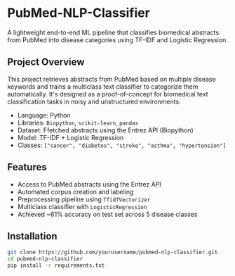 # PubMed-NLP-Classifier

A lightweight end-to-end ML pipeline that classifies biomedical abstracts from PubMed into disease categories using TF-IDF and Logistic Regression.

## Project Overview

This project retrieves abstracts from PubMed based on multiple disease keywords and trains a multiclass text classifier to categorize them automatically. It's designed as a proof-of-concept for biomedical text classification tasks in noisy and unstructured environments.

- Language: Python
- Libraries: `Biopython`, `scikit-learn`, `pandas`
- Dataset: Ffetched abstracts using the Entrez API (Biopython)
- Model: TF-IDF + Logistic Regression
- Classes: `["cancer", "diabetes", "stroke", "asthma", "hypertension"]`

## Features

- Access to PubMed abstracts using the Entrez API
- Automated corpus creation and labeling
- Preprocessing pipeline using `TfidfVectorizer`
- Multiclass classifier with `LogisticRegression`
- Achieved ~61% accuracy on test set across 5 disease classes

## Installation

```bash
git clone https://github.com/yourusername/pubmed-nlp-classifier.git
cd pubmed-nlp-classifier
pip install -r requirements.txt

